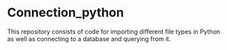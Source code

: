 # Connection_python
This repository consists of code for importing different file types in Python as well as connecting to a database and querying from it. 
